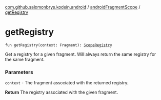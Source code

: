 [com.github.salomonbrys.kodein.android](../index.md) / [androidFragmentScope](index.md) / [getRegistry](.)

# getRegistry

`fun getRegistry(context: Fragment): `[`ScopeRegistry`](../../com.github.salomonbrys.kodein.bindings/-scope-registry/index.md)

Get a registry for a given fragment. Will always return the same registry for the same fragment.

### Parameters

`context` - The fragment associated with the returned registry.

**Return**
The registry associated with the given fragment.

